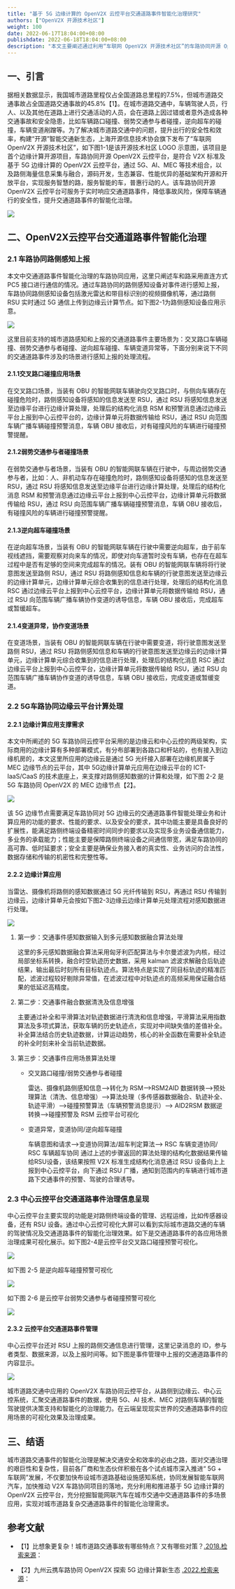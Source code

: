 ```yaml
---
title: "基于 5G 边缘计算的 OpenV2X 云控平台交通道路事件智能化治理研究"
authors: ["OpenV2X 开源技术社区"]
weight: 100
date: 2022-06-17T18:04:00+08:00
publishdate: 2022-06-18T18:04:00+08:00
description: "本文主要阐述通过利用“车联网 OpenV2X 开源技术社区”的车路协同开源 OpenV2X 云控平台开展交通道路事件智能化治理研究"
---
```


## 一、引言

据相关数据显示，我国城市道路里程仅占全国道路总里程的7.5%，但城市道路交通事故占全国道路交通事故的45.8%【1】。在城市道路交通中，车辆驾驶人员，行人、以及其他在道路上进行交通活动的人员，会在道路上因过错或者意外造成各种交通事故和安全隐患，比如车辆路口碰撞、弱势交通参与者碰撞，逆向超车的碰撞，车辆变道剐蹭等。为了解决城市道路交通中的问题，提升出行的安全性和效率，构建“开源”智能交通新生态，上海开源信息技术协会旗下发布了“车联网
OpenV2X 开源技术社区”，如下图1-1是该开源技术社区 LOGO 示意图，该项目是首个边缘计算开源项目，车路协同开源 OpenV2X 云控平台，是符合 V2X 标准及基于 5G 边缘计算的
OpenV2X 云控平台，通过 5G、AI、MEC
等技术组合，以及路侧海量信息采集与融合，源码开发，生态兼容、性能优异的基础架构开源和开放平台，实现服务智慧的路，服务智能的车，普惠行动的人。该车路协同开源 OpenV2X
云控平台可服务于实时响应交通道路事件，降低事故风险，保障车辆通行的安全性，提升交通道路事件的智能化治理。

![](/images/posts/2022-06-18-1/image1.png)

## 二、OpenV2X云控平台交通道路事件智能化治理

### 2.1 车路协同路侧感知上报

本文中交通道路事件智能化治理的车路协同应用，这里只阐述车和路采用直连方式 PC5
接口进行通信的情况。通过车路协同的路侧感知设备对事件进行感知上报，车路协同路侧感知设备包括激光雷达和带目标识别的视频摄像机等，通过路侧 RSU 实时通过 5G
通信上传到边缘云计算节点。如下图2-1为路侧感知设备应用示意。

![](/images/posts/2022-06-18-1/image2.png)

这里目前支持的城市道路感知和上报的交通道路事件主要场景为：交叉路口车辆碰撞、弱势交通参与者碰撞、逆向超车碰撞、车辆变道异常等，下面分别来说下不同的交通道路事件涉及的场景进行感知上报的处理流程。

#### 2.1.1交叉路口碰撞应用场景

在交叉路口场景，当装有 OBU 的智能网联车辆驶向交叉路口时，与侧向车辆存在碰撞危险时，路侧感知设备将感知的信息发送至 RSU，通过 RSU
将感知信息发送至边缘平台进行边缘计算处理，处理后的结构化消息 RSM 和预警消息通过边缘云平台上报到中心云控平台的，边缘计算单元将数据传输给 RSU，通过 RSU 向范围车辆广播车辆碰撞预警消息，车辆
OBU 接收后，对有碰撞风险的车辆进行碰撞预警提醒。

#### 2.1.2弱势交通参与者碰撞场景

在弱势交通参与者场景，当装有 OBU 的智能网联车辆在行驶中，与周边弱势交通参与者，比如：人、非机动车存在碰撞危险时，路侧感知设备将感知的信息发送至 RSU，通过 RSU
将感知信息发送至边缘平台进行边缘计算处理，处理后的结构化消息 RSM 和预警消息通过边缘云平台上报到中心云控平台，边缘计算单元将数据传输给 RSU，通过 RSU 向范围车辆广播车辆碰撞预警消息，车辆
OBU 接收后，有碰撞风险的车辆进行碰撞预警提醒。

#### 2.1.3逆向超车碰撞场景

在逆向超车场景，当装有 OBU 的智能网联车辆在行驶中需要逆向超车，由于前车视线遮挡，需要观察对向来车的情况，即使对向车道暂时没有车辆，也存在在超车过程中是否有足够的空间来完成超车的情况。装有 OBU
的智能网联车辆将将行驶意图发送至路侧 RSU，通过 RSU 将路侧感知信息和车辆的行驶意图发送至边缘云的边缘计算单元，边缘计算单元综合收集到的信息进行处理，处理后的结构化消息 RSC
通过边缘云平台上报到中心云控平台，边缘计算单元将数据传输给 RSU，通过 RSU 向范围车辆广播车辆协作变道的诱导信息，车辆 OBU 接收后，完成超车或暂缓超车。

#### 2.1.4变道异常，协作变道场景

在变道场景，当装有 OBU 的智能网联车辆在行驶中需要变道，将行驶意图发送至路侧 RSU，通过 RSU
将路侧感知信息和车辆的行驶意图发送至边缘云的边缘计算单元，边缘计算单元综合收集到的信息进行处理，处理后的结构化消息 RSC 通过边缘云平台上报到中心云控平台，边缘计算单元将数据传输给 RSU，通过
RSU 向范围车辆广播车辆协作变道的诱导信息，车辆 OBU 接收后，完成变道或暂缓变道。

### 2.2 5G车路协同边缘云平台计算处理

#### 2.2.1 边缘计算应用支撑需求

本文中所阐述的 5G 车路协同云控平台采用的是边缘云和中心云控的两级架构，实际商用的边缘计算有多种部署模式，有分布部署到各路口和杆站的，也有接入到边缘机房的，本文这里所应用的边缘云是通过 5G
光纤接入部署在边缘机房属于 MEC 边缘节点的云平台，其中 5G边缘计算单元应用在边缘云平台的 ICT-IaaS/CaaS 的技术底座上，来支撑对路侧感知数据的计算和处理，如下图 2-2 是 5G
车路协同 OpenV2X 的 MEC 边缘节点【2】。

![](/images/posts/2022-06-18-1/image3.png)

该 5G 边缘节点需要满足车路协同对 5G
边缘云的交通道路事件智能处理业务和计算应用的功能的要求、性能的要求、以及安全的要求，其中功能主要是具备良好的扩展性，能满足路侧终端设备精密时间同步的要求以及实现多业务设备通信能力，多业务的承载能力；性能主要是保障路侧终端设备之间通信带宽，满足车路协同的高可靠、低时延要求；安全主要是确保业务接入者的真实性、业务访问的合法性，数据存储和传输的机密性和完整性等。

#### 2.2.2 边缘计算应用

当雷达、摄像机将路侧的感知数据通过 5G 光纤传输到 RSU，再通过 RSU 传输到边缘云，边缘计算单元会按如下图2-3边缘云边缘计算单元处理流程对感知数据进行处理。

![](/images/posts/2022-06-18-1/image4.png)

1. 第一步：交通事件感知数据输入到多元感知数据融合算法处理

   这里的多元感知数据融合算法采用匈牙利匹配算法与卡尔曼滤波为内核，经过局部坐标系转换，融合时空轨迹历史数据，采用 kalman
   滤波求解融合后轨迹结果，输出最后时刻所有目标轨迹点。算法特点是实现了同目标轨迹的精准匹配，滤波过程较好剔除异常值，在滤波过程中对轨迹点的高频采用保证融合结果的低延迟高精度。

2. 第二步：交通事件融合数据清洗及信息增强

   主要通过补全和平滑算法对轨迹数据进行清洗和信息增强，平滑算法采用指数算法及多项式算法，获取车辆的历史轨迹点，实现对中间缺失值的差值补全。补全算法结合历史轨迹数据，计算运动趋势，核心的补全函数在需要补全轨迹的补全时刻来补全当前轨迹数据。

3. 第三步：交通事件应用场景算法处理

   - 交叉路口碰撞/弱势交通参与者碰撞

     雷达、摄像机路侧感知信息—>转化为 RSM—>RSM2AID
     数据转换—>预处理算法（清洗、信息增强）—>算法处理（多传感器数据融合、轨迹补全、轨迹平滑）—>碰撞预警算法（车辆预警消息提示）—> AID2RSM 数据逆转换—>碰撞预警及 RSM
     云控平台可视化

   - 变道异常，变道协同/逆向超车碰撞

     车辆意图和请求—>变道协同算法/超车判定算法—> RSC 车辆变道协同/ RSC 车辆超车协同 通过上述的步骤返回的算法处理的结构化数据结果传输给RSU设备，该结果按照 V2X
     标准生成结构化消息通过 RSU 设备向上上报到中心云控平台，向下通过 RSU 广播，通知到范围内的车辆进行城市道路下交通事件的预警、驾驶的合理诱导。

### 2.3 中心云控平台交通道路事件治理信息呈现

中心云控平台主要实现的功能是对路侧终端设备的管理、远程运维，比如传感器设备，还有 RSU
设备。通过中心云控可视化大屏可以看到实际城市道路交通的车辆的驾驶情况及交通道路事件的智能化治理效果。如下是交通道路事件的各应用场景治理成果可视化展示。如下图2-4是云控平台交叉路口碰撞预警可视化。

![](/images/posts/2022-06-18-1/image5.png)

如下图 2-5 是逆向超车碰撞预警可视化

![](/images/posts/2022-06-18-1/image6.png)

如下图 2-6 是云控平台弱势交通参与者碰撞预警可视化

![](/images/posts/2022-06-18-1/image7.png)

#### 2.3.2 云控平台交通道路事件管理

中心云控平台还对 RSU 上报的路侧交通信息进行管理，这里记录消息的 ID，参与者类型、数据来源，以及上报时间等。如下图是事件管理中上报的交通道路事件的内容显示。

![](/images/posts/2022-06-18-1/image8.png)

城市道路交通中应用的 OpenV2X 车路协同云控平台，从路侧到边缘云、中心云控系统，汇聚交通道路事件的数据，使用 5G、AI 技术、MEC
对路侧车辆的智能驾驶提供决策支持和智能化的治理能力。在云端呈现现实世界的交通道路事件的应用场景的可视化效果及治理成果。

## 三、结语

城市道路交通事件的智能化治理是解决交通安全和效率的必由之路，面对交通治理的艰巨性和复杂性，目前各厂商和生态伙伴积极在各个试点城市深入推进“ 5G +
车联网”发展，不仅要加快布设城市道路基础设施感知系统，协同发展智能车联网汽车，加快推动 V2X 车路协同项目的落地，充分利用和推进基于 5G 边缘计算的 OpenV2X
云控平台，充分挖掘智能网联汽车在城市交通中交通道路事件的多场景应用，实现对城市道路复杂交通道路事件的智能化治理需求。

## 参考文献

- 【1】比想象更复杂！城市道路交通事故有哪些特点？又有哪些对策？[.2018.检索来源](https://www.163.com/dy/article/DG7UEMH60514CRF0.html)：

- 【2】九州云携车路协同 OpenV2X 探索 5G 边缘计算新生态
  [.2022.检索来源](https://baijiahao.baidu.com/s?id=1733336680754205586&wfr=spider&for=pc)：

